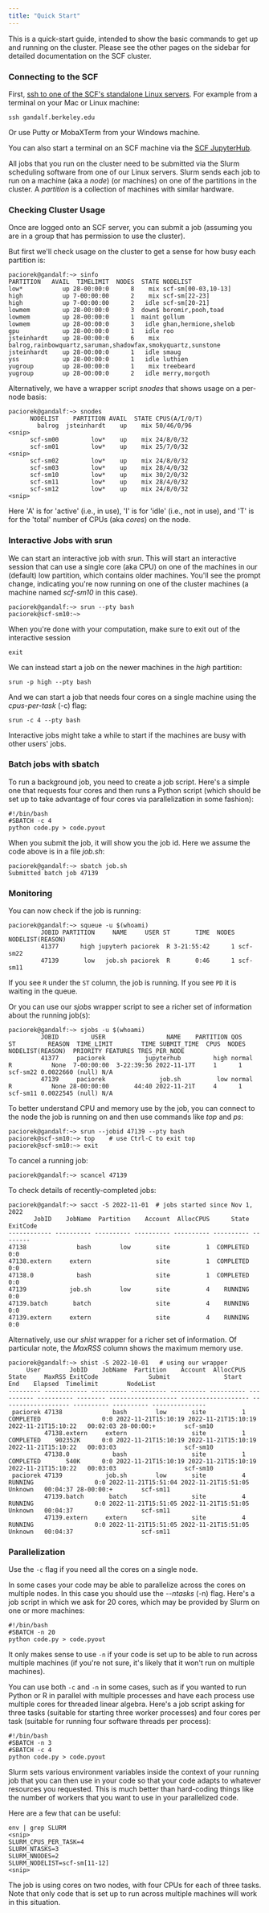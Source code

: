 ```yaml
---
title: "Quick Start"
---
```


This is a quick-start guide, intended to show the basic commands to get
up and running on the cluster. Please see the other pages on the sidebar for
detailed documentation on the SCF cluster.

### Connecting to the SCF

First, [ssh to one of the SCF's standalone Linux servers](/access/ssh).
For example from a terminal on your Mac or Linux machine:

```{code} shell
ssh gandalf.berkeley.edu
```


Or use Putty or MobaXTerm from your Windows machine.

You can also start a terminal on an SCF machine via the
[SCF JupyterHub](/access/jupyterhub).

All jobs that you run on the cluster need to be submitted via the Slurm
scheduling software from one of our Linux servers. Slurm sends each job
to run on a machine (aka a *node*) (or machines) on one of the
partitions in the cluster. A *partition* is a collection of machines
with similar hardware.

### Checking Cluster Usage

Once are logged onto an SCF server, you can submit a job (assuming you
are in a group that has permission to use the cluster).

But first we'll check usage on the cluster to get a sense for how busy
each partition is:

```{code} shell-session
paciorek@gandalf:~> sinfo
PARTITION   AVAIL  TIMELIMIT  NODES  STATE NODELIST
low*           up 28-00:00:0      8    mix scf-sm[00-03,10-13]
high           up 7-00:00:00      2    mix scf-sm[22-23]
high           up 7-00:00:00      2   idle scf-sm[20-21]
lowmem         up 28-00:00:0      3  down$ boromir,pooh,toad
lowmem         up 28-00:00:0      1  maint gollum
lowmem         up 28-00:00:0      3   idle ghan,hermione,shelob
gpu            up 28-00:00:0      1   idle roo
jsteinhardt    up 28-00:00:0      6    mix balrog,rainbowquartz,saruman,shadowfax,smokyquartz,sunstone
jsteinhardt    up 28-00:00:0      1   idle smaug
yss            up 28-00:00:0      1   idle luthien
yugroup        up 28-00:00:0      1    mix treebeard
yugroup        up 28-00:00:0      2   idle merry,morgoth
```

Alternatively, we have a wrapper script *snodes* that shows usage on a
per-node basis:

```{code} shell-session
paciorek@gandalf:~> snodes
      NODELIST    PARTITION AVAIL  STATE CPUS(A/I/O/T)
        balrog  jsteinhardt    up    mix 50/46/0/96
<snip>
      scf-sm00         low*    up    mix 24/8/0/32
      scf-sm01         low*    up    mix 25/7/0/32
<snip>
      scf-sm02         low*    up    mix 24/8/0/32
      scf-sm03         low*    up    mix 28/4/0/32
      scf-sm10         low*    up    mix 30/2/0/32
      scf-sm11         low*    up    mix 28/4/0/32
      scf-sm12         low*    up    mix 24/8/0/32
<snip>
```

Here 'A' is for 'active' (i.e., in use), 'I' is for 'idle' (i.e., not in
use), and 'T' is for the 'total' number of CPUs (aka *cores*) on the
node. 

### Interactive Jobs with srun

We can start an interactive job with *srun*. This will start an
interactive session that can use a single core (aka CPU) on one of the
machines in our (default) low partition, which contains older machines.
You'll see the prompt change, indicating you're now running on one of
the cluster machines (a machine named *scf-sm10* in this case). 

```{code} shell-session
paciorek@gandalf:~> srun --pty bash
paciorek@scf-sm10:~> 
```

When you're done with your computation, make sure to exit out of the
interactive session

```{code} shell
exit
```

We can instead start a job on the newer machines in the *high*
partition:

```{code} shell
srun -p high --pty bash
```

And we can start a job that needs four cores on a single machine using
the *cpus-per-task* (-c) flag:

```{code} shell
srun -c 4 --pty bash
```

Interactive jobs might take a while to start if the machines are busy
with other users' jobs.

### Batch jobs with sbatch

To run a background job, you need to create a job script. Here's a
simple one that requests four cores and then runs a Python script (which
should be set up to take advantage of four cores via parallelization in
some fashion):

```{code} bash
#!/bin/bash
#SBATCH -c 4
python code.py > code.pyout
```

When you submit the job, it will show you the job id. Here we assume the
code above is in a file *job.sh*:

```{code} shell-session
paciorek@gandalf:~> sbatch job.sh
Submitted batch job 47139
```

### Monitoring

You can now check if the job is running:

```{code} shell-session
paciorek@gandalf:~> squeue -u $(whoami)
         JOBID PARTITION     NAME     USER ST       TIME  NODES NODELIST(REASON)
         41377      high jupyterh paciorek  R 3-21:55:42      1 scf-sm22
         47139       low   job.sh paciorek  R       0:46      1 scf-sm11
```

If you see `R` under the `ST` column, the job is running. If you see
`PD` it is waiting in the queue.

Or you can use our *sjobs* wrapper script to see a richer set of
information about the running job(s):

```{code} shell-session
paciorek@gandalf:~> sjobs -u $(whoami)
         JOBID         USER                 NAME    PARTITION QOS      ST         REASON  TIME_LIMIT        TIME SUBMIT_TIME  CPUS  NODES     NODELIST(REASON)  PRIORITY FEATURES TRES_PER_NODE
         41377     paciorek           jupyterhub         high normal    R           None  7-00:00:00  3-22:39:36 2022-11-17T     1      1             scf-sm22 0.0022660 (null) N/A
         47139     paciorek               job.sh          low normal    R           None 28-00:00:00       44:40 2022-11-21T     4      1             scf-sm11 0.0022545 (null) N/A
```

To better understand CPU and memory use by the job, you can connect to
the node the job is running on and then use commands like *top* and
*ps*:

```{code} shell-session
paciorek@gandalf:~> srun --jobid 47139 --pty bash
paciorek@scf-sm10:~> top    # use Ctrl-C to exit top
paciorek@scf-sm10:~> exit
```

To cancel a running job:

```{code} shell-session
paciorek@gandalf:~> scancel 47139
```

To check details of recently-completed jobs:

```{code} shell-session
paciorek@gandalf:~> sacct -S 2022-11-01  # jobs started since Nov 1, 2022
       JobID    JobName  Partition    Account  AllocCPUS      State ExitCode 
------------ ---------- ---------- ---------- ---------- ---------- -------- 
47138              bash        low       site          1  COMPLETED      0:0 
47138.extern     extern                  site          1  COMPLETED      0:0 
47138.0            bash                  site          1  COMPLETED      0:0 
47139            job.sh        low       site          4    RUNNING      0:0 
47139.batch       batch                  site          4    RUNNING      0:0 
47139.extern     extern                  site          4    RUNNING      0:0 
```

Alternatively, use our *shist* wrapper for a richer set of information.
Of particular note, the *MaxRSS* column shows the maximum memory use.

```{code} shell-session
paciorek@gandalf:~> shist -S 2022-10-01   # using our wrapper
     User        JobID    JobName  Partition    Account  AllocCPUS      State     MaxRSS ExitCode              Submit               Start                 End    Elapsed  Timelimit        NodeList 
--------- ------------ ---------- ---------- ---------- ---------- ---------- ---------- -------- ------------------- ------------------- ------------------- ---------- ---------- --------------- 
 paciorek 47138              bash        low       site          1  COMPLETED                 0:0 2022-11-21T15:10:19 2022-11-21T15:10:19 2022-11-21T15:10:22   00:02:03 28-00:00:+        scf-sm10 
          47138.extern     extern                  site          1  COMPLETED    902352K      0:0 2022-11-21T15:10:19 2022-11-21T15:10:19 2022-11-21T15:10:22   00:03:03                   scf-sm10 
          47138.0            bash                  site          1  COMPLETED       540K      0:0 2022-11-21T15:10:19 2022-11-21T15:10:19 2022-11-21T15:10:22   00:03:03                   scf-sm10 
 paciorek 47139            job.sh        low       site          4    RUNNING                 0:0 2022-11-21T15:51:04 2022-11-21T15:51:05             Unknown   00:04:37 28-00:00:+        scf-sm11 
          47139.batch       batch                  site          4    RUNNING                 0:0 2022-11-21T15:51:05 2022-11-21T15:51:05             Unknown   00:04:37                   scf-sm11 
          47139.extern     extern                  site          4    RUNNING                 0:0 2022-11-21T15:51:05 2022-11-21T15:51:05             Unknown   00:04:37                   scf-sm11 
```

### Parallelization

Use the `-c` flag if you need all the cores on a single node.

In some cases your code may be able to parallelize across the cores on
multiple nodes. In this case you should use the *--ntasks* (-n) flag.
Here's a job script in which we ask for 20 cores, which may be provided
by Slurm on one or more machines:

```{code} bash
#!/bin/bash
#SBATCH -n 20
python code.py > code.pyout
```

It only makes sense to use `-n` if your code is set up to be able to run
across multiple machines (if you're not sure, it's likely that it won't
run on multiple machines).

You can use both `-c` and `-n` in some cases, such as if you wanted to
run Python or R in parallel with multiple processes and have each
process use multiple cores for threaded linear algebra. Here's a job
script asking for three tasks (suitable for starting three worker
processes) and four cores per task (suitable for running four software
threads per process):

```{code} bash
#!/bin/bash
#SBATCH -n 3
#SBATCH -c 4
python code.py > code.pyout
```

Slurm sets various environment variables inside the context of your
running job that you can then use in your code so that your code adapts
to whatever resources you requested. This is much better than
hard-coding things like the number of workers that you want to use in
your parallelized code. 

Here are a few that can be useful:

```{code} shell-session
env | grep SLURM
<snip>
SLURM_CPUS_PER_TASK=4
SLURM_NTASKS=3
SLURM_NNODES=2
SLURM_NODELIST=scf-sm[11-12]
<snip>
```

The job is using cores on two nodes, with four CPUs for each of three
tasks. Note that only code that is set up to run across multiple
machines will work in this situation.

